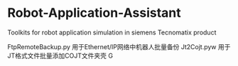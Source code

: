 # Robot-Application-Assistant
Toolkits for robot application simulation in siemens Tecnomatix product

FtpRemoteBackup.py  用于Ethernet/IP网络中机器人批量备份
Jt2Cojt.pyw         用于JT格式文件批量添加COJT文件夹壳
G
